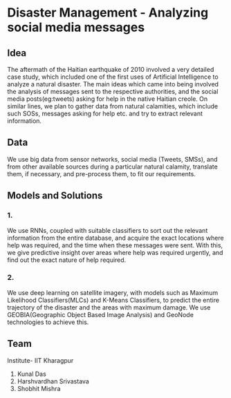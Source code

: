 # Disaster Management - Analyzing social media messages

## Idea
The aftermath of the Haitian earthquake of 2010 involved a very detailed case study, which included one of the first uses of Artificial Intelligence to analyze a natural disaster. The main ideas which came into being involved the analysis of messages sent to the respective authorities, and the social media posts(eg:tweets) asking for help in the native Haitian creole. On similar lines, we plan to gather data from natural calamities, which include such SOSs, messages asking for help etc. and try to extract relevant information.

## Data
We use big data from sensor networks, social media (Tweets, SMSs), and from other available sources during a particular natural calamity, translate them, if necessary, and pre-process them, to fit our requirements. 

## Models and Solutions
### 1. 
We use RNNs, coupled with suitable classifiers to sort out the relevant information from the entire database, and acquire the exact locations where help was required, and the time when these messages were sent. With this, we give predictive insight over areas where help was required urgently, and find out the exact nature of help required.
### 2. 
We use deep learning on satellite imagery, with models such as Maximum Likelihood Classifiers(MLCs) and K-Means Classifiers, to predict the entire trajectory of the disaster and the areas with maximum damage. We use GEOBIA(Geographic Object Based Image Analysis) and GeoNode technologies to achieve this.

## Team
Institute- IIT Kharagpur
1. Kunal Das
2. Harshvardhan Srivastava
3. Shobhit Mishra
